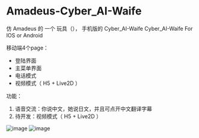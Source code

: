 # Amadeus-Cyber_AI-Waife
仿 Amadeus 的 一个 玩具（）， 手机版的 Cyber_AI-Waife
Cyber_AI-Waife  For IOS or Android

移动端4个page：
- 登陆界面
- 主菜单界面
- 电话模式 
- 视频模式（ H5 + Live2D ）

功能：
1. 语音交流：你说中文，她说日文，并且可点开中文翻译字幕
2. 待开发：视频模式（ H5 + Live2D ）

![image](https://github.com/Panzer-Jack/Amadeus-Cyber_AI-Waife/assets/81006731/82c769f8-c6db-4fd4-8680-cd72985c39e6)
![image](https://github.com/Panzer-Jack/Amadeus-Cyber_AI-Waife/assets/81006731/07c82488-ebc1-4b7e-898d-7e2acd85e314)

